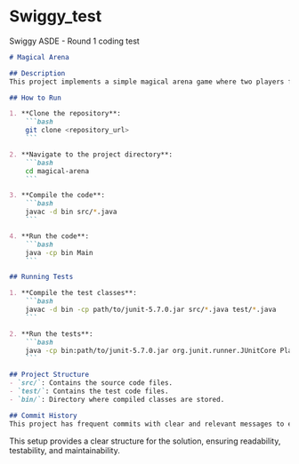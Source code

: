 # Swiggy_test
Swiggy ASDE - Round 1 coding test

```markdown
# Magical Arena

## Description
This project implements a simple magical arena game where two players fight until one of them dies. Each player has health, strength, and attack attributes. Players attack in turns, and the damage dealt is calculated based on dice rolls.

## How to Run

1. **Clone the repository**:
    ```bash
    git clone <repository_url>
    ```

2. **Navigate to the project directory**:
    ```bash
    cd magical-arena
    ```

3. **Compile the code**:
    ```bash
    javac -d bin src/*.java
    ```

4. **Run the code**:
    ```bash
    java -cp bin Main
    ```

## Running Tests

1. **Compile the test classes**:
    ```bash
    javac -d bin -cp path/to/junit-5.7.0.jar src/*.java test/*.java
    ```

2. **Run the tests**:
    ```bash
    java -cp bin:path/to/junit-5.7.0.jar org.junit.runner.JUnitCore PlayerTest DiceTest ArenaTest
    ```

## Project Structure
- `src/`: Contains the source code files.
- `test/`: Contains the test code files.
- `bin/`: Directory where compiled classes are stored.

## Commit History
This project has frequent commits with clear and relevant messages to ensure a clean commit history.
```

This setup provides a clear structure for the solution, ensuring readability, testability, and maintainability.
